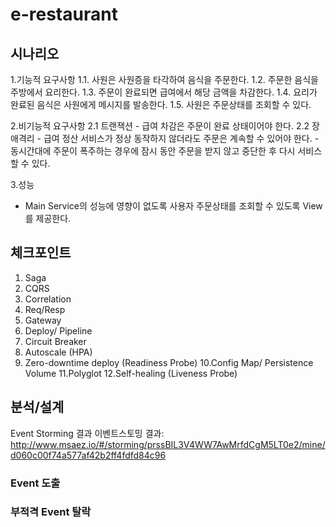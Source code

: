 # e-restaurant


## 시나리오

1.기능적 요구사항
  1.1. 사원은 사원증을 타각하여 음식을 주문한다.
  1.2. 주문한 음식을 주방에서 요리한다.
  1.3. 주문이 완료되면 급여에서 해당 금액을 차감한다.
  1.4. 요리가 완료된 음식은 사원에게 메시지를 발송한다.
  1.5. 사원은 주문상태를 조회할 수 있다.

2.비기능적 요구사항
  2.1 트랜잭션
    - 급여 차감은 주문이 완료 상태이어야 한다.
  2.2 장애격리
    - 급여 정산 서비스가 정상 동작하지 않더라도 주문은 계속할 수 있어야 한다.
    - 동시간대에 주문이 폭주하는 경우에 잠시 동안 주문을 받지 않고 중단한 후 다시 서비스 할 수 있다.

3.성능
  - Main Service의 성능에 영향이 없도록 사용자 주문상태를 조회할 수 있도록 View를 제공한다.


## 체크포인트


1. Saga
2. CQRS
3. Correlation
4. Req/Resp
5. Gateway
6. Deploy/ Pipeline
7. Circuit Breaker
8. Autoscale (HPA)
9. Zero-downtime deploy (Readiness Probe)
10.Config Map/ Persistence Volume
11.Polyglot
12.Self-healing (Liveness Probe)

## 분석/설계

Event Storming 결과
이벤트스토밍 결과: http://www.msaez.io/#/storming/prssBIL3V4WW7AwMrfdCgM5LT0e2/mine/d060c00f74a577af42b2ff4fdfd84c96


### Event 도출


### 부적격 Event 탈락

